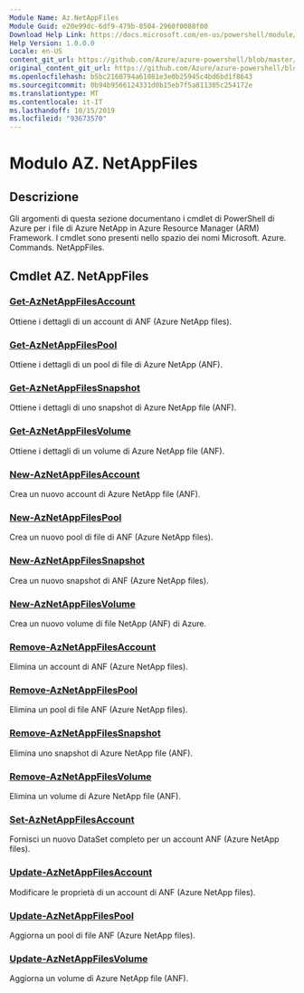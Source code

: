 ```yaml
---
Module Name: Az.NetAppFiles
Module Guid: e20e99dc-6df9-479b-8504-2960f0088f00
Download Help Link: https://docs.microsoft.com/en-us/powershell/module/az.netappfiles
Help Version: 1.0.0.0
Locale: en-US
content_git_url: https://github.com/Azure/azure-powershell/blob/master/src/NetAppFiles/NetAppFiles/help/Az.NetAppFiles.md
original_content_git_url: https://github.com/Azure/azure-powershell/blob/master/src/NetAppFiles/NetAppFiles/help/Az.NetAppFiles.md
ms.openlocfilehash: b5bc2160794a61081e3e0b25945c4bd6bd1f8643
ms.sourcegitcommit: 0b94b9566124331d0b15eb7f5a811305c254172e
ms.translationtype: MT
ms.contentlocale: it-IT
ms.lasthandoff: 10/15/2019
ms.locfileid: "93673570"
---
```

# Modulo AZ. NetAppFiles
## Descrizione
Gli argomenti di questa sezione documentano i cmdlet di PowerShell di Azure per i file di Azure NetApp in Azure Resource Manager (ARM) Framework. I cmdlet sono presenti nello spazio dei nomi Microsoft. Azure. Commands. NetAppFiles.

## Cmdlet AZ. NetAppFiles
### [Get-AzNetAppFilesAccount](Get-AzNetAppFilesAccount.md)
Ottiene i dettagli di un account di ANF (Azure NetApp files).

### [Get-AzNetAppFilesPool](Get-AzNetAppFilesPool.md)
Ottiene i dettagli di un pool di file di Azure NetApp (ANF).

### [Get-AzNetAppFilesSnapshot](Get-AzNetAppFilesSnapshot.md)
Ottiene i dettagli di uno snapshot di Azure NetApp file (ANF).

### [Get-AzNetAppFilesVolume](Get-AzNetAppFilesVolume.md)
Ottiene i dettagli di un volume di Azure NetApp file (ANF).

### [New-AzNetAppFilesAccount](New-AzNetAppFilesAccount.md)
Crea un nuovo account di Azure NetApp file (ANF).

### [New-AzNetAppFilesPool](New-AzNetAppFilesPool.md)
Crea un nuovo pool di file di ANF (Azure NetApp files).

### [New-AzNetAppFilesSnapshot](New-AzNetAppFilesSnapshot.md)
Crea un nuovo snapshot di ANF (Azure NetApp files).

### [New-AzNetAppFilesVolume](New-AzNetAppFilesVolume.md)
Crea un nuovo volume di file NetApp (ANF) di Azure.

### [Remove-AzNetAppFilesAccount](Remove-AzNetAppFilesAccount.md)
Elimina un account di ANF (Azure NetApp files).

### [Remove-AzNetAppFilesPool](Remove-AzNetAppFilesPool.md)
Elimina un pool di file ANF (Azure NetApp files).

### [Remove-AzNetAppFilesSnapshot](Remove-AzNetAppFilesSnapshot.md)
Elimina uno snapshot di Azure NetApp file (ANF).

### [Remove-AzNetAppFilesVolume](Remove-AzNetAppFilesVolume.md)
Elimina un volume di Azure NetApp file (ANF).

### [Set-AzNetAppFilesAccount](Set-AzNetAppFilesAccount.md)
Fornisci un nuovo DataSet completo per un account ANF (Azure NetApp files).

### [Update-AzNetAppFilesAccount](Update-AzNetAppFilesAccount.md)
Modificare le proprietà di un account di ANF (Azure NetApp files).

### [Update-AzNetAppFilesPool](Update-AzNetAppFilesPool.md)
Aggiorna un pool di file ANF (Azure NetApp files).

### [Update-AzNetAppFilesVolume](Update-AzNetAppFilesVolume.md)
Aggiorna un volume di Azure NetApp file (ANF).

